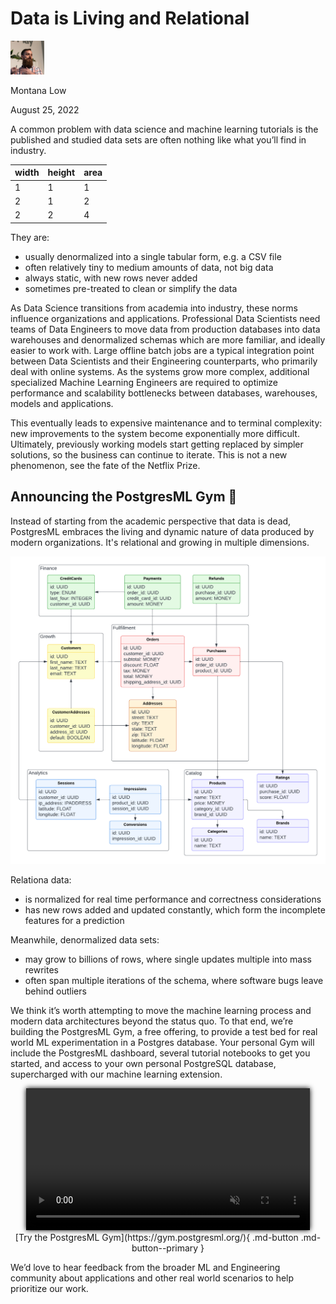 <style>
img.float-right {
  margin: 0 16px !important;
  max-width: 50%  !important;
  float: right;
}
img.float-left {
  margin: 0 16px !important;
  max-width: 60%  !important;
  float: left;
}
img.center {
  margin: 16px 12.5%;
  max-width: 75%;
}
</style>

Data is Living and Relational
================================

<div class="author">
  <img width="54px" height="54px" src="/images/team/montana.jpg" />
  <p>Montana Low</p>
  <p class="date">August 25, 2022</p>
</div>


A common problem with data science and machine learning tutorials is the published and studied data sets are often nothing like what you’ll find in industry.

<center markdown>

  | width | height | area  |
  | ----- | ------ | ----- |
  | 1 | 1 | 1 |
  | 2 | 1 | 2 |
  | 2 | 2 | 4 |

</center>

They are:

- usually denormalized into a single tabular form, e.g. a CSV file
- often relatively tiny to medium amounts of data, not big data
- always static, with new rows never added
- sometimes pre-treated to clean or simplify the data

As Data Science transitions from academia into industry, these norms influence organizations and applications. Professional Data Scientists need teams of Data Engineers to move data from production databases into data warehouses and denormalized schemas which are more familiar, and ideally easier to work with. Large offline batch jobs are a typical integration point between Data Scientists and their Engineering counterparts, who primarily deal with online systems. As the systems grow more complex, additional specialized Machine Learning Engineers are required to optimize performance and scalability bottlenecks between databases, warehouses, models and applications.

This eventually leads to expensive maintenance and to terminal complexity: new improvements to the system become exponentially more difficult. Ultimately, previously working models start getting replaced by simpler solutions, so the business can continue to iterate. This is not a new phenomenon, see the fate of the Netflix Prize.

Announcing the PostgresML Gym 🎉
-------------------------------

Instead of starting from the academic perspective that data is dead, PostgresML embraces the living and dynamic nature of data produced by modern organizations. It's relational and growing in multiple dimensions.

![relational data](/images/illustrations/uml.png)

Relationa data:

- is normalized for real time performance and correctness considerations
- has new rows added and updated constantly, which form the incomplete features for a prediction

Meanwhile, denormalized data sets:

- may grow to billions of rows, where single updates multiple into mass rewrites
- often span multiple iterations of the schema, where software bugs leave behind outliers

We think it’s worth attempting to move the machine learning process and modern data architectures beyond the status quo. To that end, we’re building the PostgresML Gym, a free offering, to provide a test bed for real world ML experimentation in a Postgres database. Your personal Gym will include the PostgresML dashboard, several tutorial notebooks to get you started, and access to your own personal PostgreSQL database, supercharged with our machine learning extension.

<center>
  <video autoplay loop muted width="90%" style="box-shadow: 0 0 8px #000;">
    <source src="https://static.postgresml.org/postgresml-org-static/gym_demo.webm" type="video/webm">
    <source src="https://static.postgresml.org/postgresml-org-static/gym_demo.mp4" type="video/mp4">
    <img src="/images/demos/gym_demo.png" alt="PostgresML in practice" loading="lazy">
  </video>
</center>

<center markdown>
  [Try the PostgresML Gym](https://gym.postgresml.org/){ .md-button .md-button--primary }
</center>

We’d love to hear feedback from the broader ML and Engineering community about applications and other real world scenarios to help prioritize our work. 
